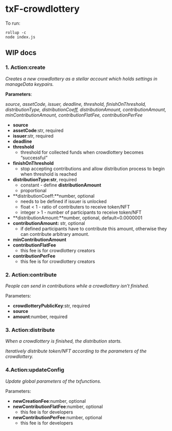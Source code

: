 # txF-crowdlottery

To run:
```
rollup -c
node index.js
```

## WIP docs

### 1. Action:create

*Creates a new crowdlottery as a stellar account which holds settings in manageData keypairs.*

**Parameters**: 

*source, assetCode, issuer, deadline, threshold, finishOnThreshold, distributionType, distributionCoeff, distributionAmount, contributionAmount, minContributionAmount, contributionFlatFee, contributionPerFee*

- **source**
- **assetCode**:str, required
- **issuer**:str, required
- **deadline**
- **threshold**
    - threshold for collected funds when crowdlottery becomes “successful”
- **finishOnThreshold**
    - stop accepting contributions and allow distribution process to begin when threshold is reached
- **distributionType:str**, required
    - constant - define **distributionAmount**
    - proportional
- **distributionCoeff:**number, optional
    - needs to be defined if issuer is unlocked
    - float < 1 - ratio of contributers to receive token/NFT
    - integer > 1 - number of participants to receive token/NFT
- **distributionAmount:**number, optional, default=0.0000001
- **contributionAmount:** str, optional
    - if defined participants have to contribute this amount, otherwise they can contribute arbitrary amount.
- **minContributionAmount**
- **contributionFlatFee**
    - this fee is for crowdlottery creators
- **contributionPerFee**
    - this fee is for crowdlottery creators

### 2. Action:contribute

*People can send in contributions while a crowdlottery isn’t finished.*

Parameters:

- **crowdlotteryPublicKey**:str, required
- **source**
- **amount**:number, required

### 3. Action:distribute

*When a crowdlottery is finished, the distribution starts.*

*Iteratively distribute token/NFT according to the parameters of the crowdlottery.*

### 4.Action:updateConfig

*Update global parameters of the txfunctions.*

Parameters:

- **newCreationFee**:number, optional
- **newContributionFlatFee**:number, optional
    - this fee is for developers
- **newContributionPerFee**:number, optional
    - this fee is for developers


